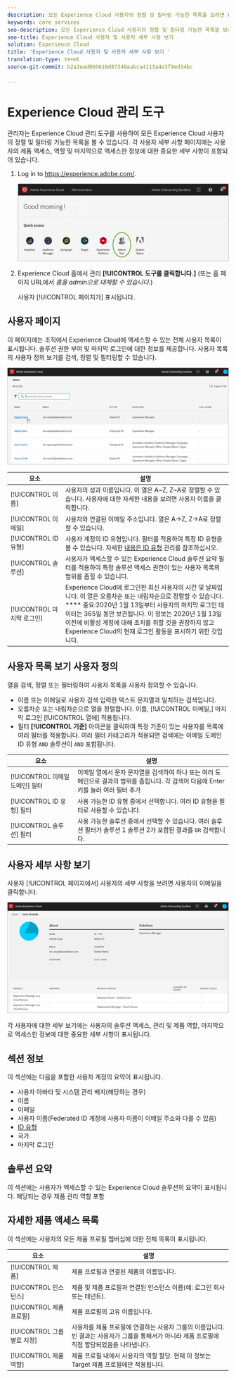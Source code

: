```yaml
---
description: 모든 Experience Cloud 사용자의 정렬 및 필터링 가능한 목록을 보려면 Experience Cloud 관리 도구에 대해 학습합니다.
keywords: core services
seo-description: 모든 Experience Cloud 사용자의 정렬 및 필터링 가능한 목록을 보려면 Experience Cloud 관리 도구에 대해 학습합니다.
seo-title: Experience Cloud 사용자 및 사용자 세부 사항 보기
solution: Experience Cloud
title: 'Experience Cloud 사용자 및 사용자 세부 사항 보기 '
translation-type: tm+mt
source-git-commit: b2a3ead0bb616d87340aabca4113a4e3f9ed34bc

---
```



# Experience Cloud 관리 도구

관리자는 Experience Cloud 관리 도구를 사용하여 모든 Experience Cloud 사용자의 정렬 및 필터링 가능한 목록을 볼 수 있습니다. 각 사용자 세부 사항 페이지에는 사용자의 제품 액세스, 역할 및 마지막으로 액세스한 정보에 대한 중요한 세부 사항이 포함되어 있습니다.  

1. Log in to <https://experience.adobe.com/>.

   ![](assets/admin-tool.png)

1. Experience Cloud 홈에서 관리 **[!UICONTROL 도구를 클릭합니다.]** (또는 홈 페이지 URL에서 _홈을_ _admin으로 대체할 수 있습니다._)

   사용자 [!UICONTROL 페이지가] 표시됩니다.

## 사용자 페이지

이 페이지에는 조직에서 Experience Cloud에 액세스할 수 있는 전체 사용자 목록이 표시됩니다. 솔루션 권한 부여 및 마지막 로그인에 대한 정보를 제공합니다. 사용자 목록의 사용자 정의 보기를 검색, 정렬 및 필터링할 수 있습니다.

![](assets/admin-tool-users.png)

| 요소 | 설명 |
|---|---|
| [!UICONTROL 이름] | 사용자의 성과 이름입니다. 이 열은 A~Z, Z~A로 정렬할 수 있습니다. 사용자에 대한 자세한 내용을 보려면 사용자 이름을 클릭합니다. |
| [!UICONTROL 이메일] | 사용자와 연결된 이메일 주소입니다. 열은 A->Z, Z->A로 정렬할 수 있습니다. |
| [!UICONTROL ID 유형] | 사용자 계정의 ID 유형입니다. 필터를 적용하여 특정 ID 유형을 볼 수 있습니다. 자세한 [내용은 ID 유형](https://helpx.adobe.com/enterprise/using/identity.html) 관리를 참조하십시오. |
| [!UICONTROL 솔루션] | 사용자가 액세스할 수 있는 Experience Cloud 솔루션 요약 필터를 적용하여 특정 솔루션 액세스 권한이 있는 사용자 목록의 범위를 좁힐 수 있습니다. |
| [!UICONTROL 마지막 로그인] | Experience Cloud에 로그인한 최신 사용자의 시간 및 날짜입니다. 이 열은 오름차순 또는 내림차순으로 정렬할 수 있습니다. <br> **** 중요:2020년 1월 13일부터 사용자의 마지막 로그인 데이터는 365일 동안 보관됩니다. 이 정보는 2020년 1월 13일 이전에 비활성 계정에 대해 조치를 취할 것을 권장하지 않고 Experience Cloud의 현재 로그인 활동을 표시하기 위한 것입니다. |

## 사용자 목록 보기 사용자 정의

열을 검색, 정렬 또는 필터링하여 사용자 목록을 사용자 정의할 수 있습니다.

* 이름 또는 이메일로 사용자 검색 입력한 텍스트 문자열과 일치하는 검색입니다.
* 오름차순 또는 내림차순으로 열을 정렬합니다. 이름, [!UICONTROL 이메일,]  마지막 로그인 [!UICONTROL 열에] 적용됩니다.
* 필터 **[!UICONTROL 기준]** 아이콘을 클릭하여 특정 기준이 있는 사용자를 목록에 여러 필터를 적용합니다. 여러 필터 카테고리가 적용되면 검색에는 이메일 도메인 ID 유형 `AND` 솔루션이 `AND` 포함됩니다.

| 요소 | 설명 |
|---------|----------|
| [!UICONTROL 이메일 도메인] 필터 | 이메일 열에서 문자 문자열을 검색하여 하나 또는 여러 도메인으로 결과의 범위를 좁힙니다. 각 검색어 다음에 Enter 키를 눌러 여러 필터 추가 |
| [!UICONTROL ID 유형] 필터 | 사용 가능한 ID 유형 중에서 선택합니다. 여러 ID 유형을 필터로 사용할 수 있습니다. |
| [!UICONTROL 솔루션] 필터 | 사용 가능한 솔루션 중에서 선택할 수 있습니다. 여러 솔루션 필터가 솔루션 1 솔루션 2가 포함된 결과를 `OR` 검색합니다. |

## 사용자 세부 사항 보기

사용자 [!UICONTROL 페이지에서] 사용자의 세부 사항을 보려면 사용자의 이메일을 클릭합니다.

![](assets/admin-tool-user-details.png)

각 사용자에 대한 세부 보기에는 사용자의 솔루션 액세스, 관리 및 제품 역할, 마지막으로 액세스한 정보에 대한 중요한 세부 사항이 표시됩니다.

## 섹션 정보

이 섹션에는 다음을 포함한 사용자 계정의 요약이 표시됩니다.

* 사용자 아바타 및 시스템 관리 배지(해당하는 경우)
* 이름
* 이메일
* 사용자 이름(Federated ID 계정에 사용자 이름이 이메일 주소와 다를 수 있음)
* [ID 유형](https://helpx.adobe.com/enterprise/using/identity.html)
* 국가
* 마지막 로그인

## 솔루션 요약

이 섹션에는 사용자가 액세스할 수 있는 Experience Cloud 솔루션의 요약이 표시됩니다. 해당되는 경우 제품 관리 역할 포함

## 자세한 제품 액세스 목록

이 섹션에는 사용자의 모든 제품 프로필 멤버십에 대한 전체 목록이 표시됩니다.

| 요소 | 설명 |
|---------|----------|
| [!UICONTROL 제품] | 제품 프로필과 연결된 제품의 이름입니다. |
| [!UICONTROL 인스턴스] | 제품 및 제품 프로필과 연결된 인스턴스 이름(예: 로그인 회사 또는 테넌트). |
| [!UICONTROL 제품 프로필] | 제품 프로필의 고유 이름입니다. |
| [!UICONTROL 그룹별로 지정] | 사용자를 제품 프로필에 연결하는 사용자 그룹의 이름입니다. 빈 결과는 사용자가 그룹을 통해서가 아니라 제품 프로필에 직접 할당되었음을 나타냅니다. |
| [!UICONTROL 제품 역할] | 제품 프로필 내에서 사용자의 역할 할당. 현재 이 정보는 Target 제품 프로필에만 적용됩니다. |
